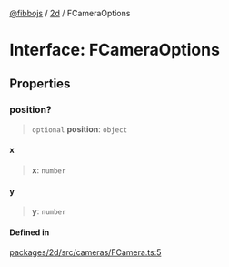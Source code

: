 [@fibbojs](/api/index) / [2d](/api/2d) / FCameraOptions

# Interface: FCameraOptions

## Properties

### position?

> `optional` **position**: `object`

#### x

> **x**: `number`

#### y

> **y**: `number`

#### Defined in

[packages/2d/src/cameras/FCamera.ts:5](https://github.com/fibbojs/fibbo/blob/ca6e10de1cfed8b8d44a28a82c206333ede11c84/packages/2d/src/cameras/FCamera.ts#L5)
